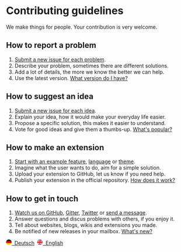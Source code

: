 Contributing guidelines
=======================

We make things for people. Your contribution is very welcome.

## How to report a problem

1. [Submit a new issue for each problem](https://github.com/datenstrom/yellow/issues).
2. Describe your problem, sometimes there are different solutions.
3. Add a lot of details, the more we know the better we can help.
4. Use the latest version. [What version do I have?](https://github.com/datenstrom/yellow-extensions/tree/master/features/update)

## How to suggest an idea

1. [Submit a new issue for each idea](https://github.com/datenstrom/yellow/issues).
2. Explain your idea, how it would make your everyday life easier.
3. Propose a specific solution, this makes it easier to understand.
4. Vote for good ideas and give them a thumbs-up. [What's popular?](https://github.com/datenstrom/yellow/issues?q=is%3Aopen+is%3Aissue+sort%3Areactions-%2B1-desc+label%3Aidea)

## How to make an extension

1. [Start with an example feature](https://github.com/schulle4u/yellow-extension-example), [language](https://github.com/datenstrom/yellow-extensions/blob/master/languages/english/english-language.txt) or [theme](https://github.com/schulle4u/yellow-extension-basic).
2. Imagine what the user wants to do, aim for a simple solution.
3. Upload your extension to GitHub, let us know if you need help.
4. Publish your extension in the official repository. [How does it work?](https://github.com/datenstrom/yellow-extensions/tree/master/features/release)

## How to get in touch 

1. [Watch us on GitHub](https://github.com/datenstrom/yellow), [Gitter](https://gitter.im/datenstrom/yellow), [Twitter](https://twitter.com/datendesigner) or [send a message](https://datenstrom.se/contact/).
2. Answer questions and discus problems with others, if you enjoy it.
3. Tell about websites, blogs, wikis and extensions you made.
4. Be notified of new releases in your mailbox. [What's new?](https://github.com/datenstrom/yellow/releases)

<p>
<a href="CONTRIBUTING-de.md"><img src="https://raw.githubusercontent.com/datenstrom/yellow-extensions/master/features/help/language-de.png" width="15" height="15" alt="Deutsch">&nbsp; Deutsch</a>&nbsp;
<a href="CONTRIBUTING.md"><img src="https://raw.githubusercontent.com/datenstrom/yellow-extensions/master/features/help/language-en.png" width="15" height="15" alt="English">&nbsp; English</a>&nbsp;
</p>

